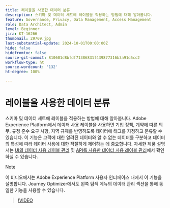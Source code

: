 ```yaml
---
title: 레이블을 사용한 데이터 분류
description: 스키마 및 데이터 세트에 레이블을 적용하는 방법에 대해 알아봅니다.
feature: Governance, Privacy, Data Management, Access Management
role: Data Architect, Admin
level: Beginner
jira: KT-16266
thumbnail: 29709.jpg
last-substantial-update: 2024-10-01T00:00:00Z
hide: false
hidefromtoc: false
source-git-commit: 810601d8bfdf71386831f439877316b3a91d5cc2
workflow-type: ht
source-wordcount: '132'
ht-degree: 100%

---
```


# 레이블을 사용한 데이터 분류

스키마 및 데이터 세트에 레이블을 적용하는 방법에 대해 알아봅니다. Adobe Experience Platform에서 데이터 사용 레이블을 사용하면 기업 정책, 계약에 따른 의무, 규정 준수 요구 사항, 지역 규제를 반영하도록 데이터에 태그를 지정하고 분류할 수 있습니다. 이 기능은 고객에 대한 알려진 데이터와 알 수 없는 데이터를 구분하고 데이터의 특성에 따라 데이터 사용에 대한 적절하게 제어하는 데 중요합니다. 자세한 제품 설명서는 [UI의 데이터 사용 레이블 관리](https://experienceleague.adobe.com/docs/experience-platform/data-governance/labels/user-guide.html?lang=ko) 및 [API를 사용한 데이터 사용 레이블 관리](https://experienceleague.adobe.com/docs/experience-platform/data-governance/labels/dataset-api.html?lang=ko)에서 확인하실 수 있습니다.

>[!NOTE]
>
>이 비디오에서는 Adobe Experience Platform 사용자 인터페이스 내에서 이 기능을 설명합니다. Journey Optimizer에서도 왼쪽 탐색 메뉴의 데이터 관리 섹션을 통해 동일한 기능을 사용할 수 있습니다.

>[!VIDEO](https://video.tv.adobe.com/v/3422792?learn=on&captions=kor)
